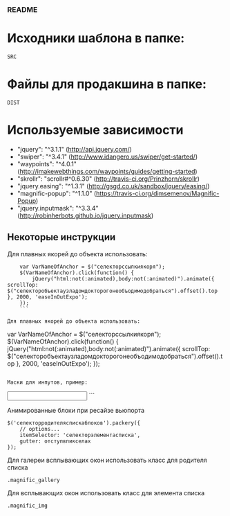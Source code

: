 ### README ###

# Исходники шаблона в папке: #
```
SRC
```

# Файлы для продакшина в папке: #
```
DIST
```

# Используемые зависимости #
* "jquery": "^3.1.1" (http://api.jquery.com/)
* "swiper": "^3.4.1" (http://www.idangero.us/swiper/get-started/)
* "waypoints": "^4.0.1" (http://imakewebthings.com/waypoints/guides/getting-started)
* "skrollr": "scrollr#^0.6.30" (http://travis-ci.org/Prinzhorn/skrollr)
* "jquery.easing": "^1.3.1" (http://gsgd.co.uk/sandbox/jquery/easing/)
* "magnific-popup": "^1.1.0" (https://travis-ci.org/dimsemenov/Magnific-Popup)
* "jquery.inputmask": "^3.3.4" (http://robinherbots.github.io/jquery.inputmask)

## Некоторые инструкции ##

Для плавных якорей до объекта использовать:
```
    var VarNameOfAnchor = $("селекторссылкиякоря");
    $(VarNameOfAnchor).click(function() {
        jQuery("html:not(:animated),body:not(:animated)").animate({ scrollTop: $("селекторобъектаузладомдокторогонеобъодимодобраться").offset().top }, 2000, 'easeInOutExpo');
    });
    ```

Для плавных якорей до объекта использовать:
```
var VarNameOfAnchor = $("селекторссылкиякоря");
$(VarNameOfAnchor).click(function() {
    jQuery("html:not(:animated),body:not(:animated)").animate({ scrollTop: $("селекторобъектаузладомдокторогонеобъодимодобраться").offset().top }, 2000, 'easeInOutExpo');
});
```

Маски для инпутов, пример:
```
<input type="text" data-inputmask="'mask': '+7 (999)-999-99-99'"/>
```

Анимированные блоки при ресайзе вьюпорта
```
$('селекторродителяспискаблоков').packery({
    // options...
    itemSelector: 'селекторэлементасписка',
    gutter: отступвпикселах
});
```

Для галереи всплывающих окон использовать класс для родителя списка
```
.magnific_gallery
```

Для всплывающих окон использовать класс для элемента списка
```
.magnific_img
```